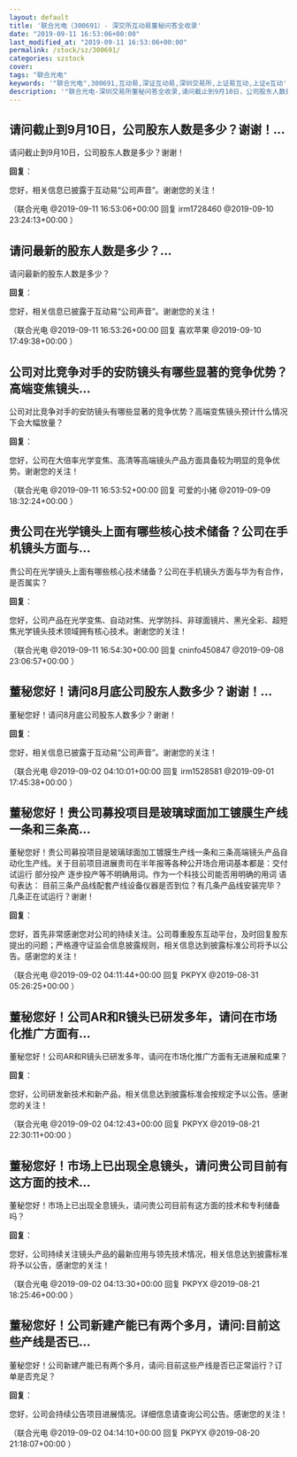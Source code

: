 ```yaml
---
layout: default
title: '联合光电（300691）- 深交所互动易董秘问答全收录'
date: "2019-09-11 16:53:06+00:00"
last_modified_at: "2019-09-11 16:53:06+00:00"
permalink: /stock/sz/300691/
categories: szstock
cover: 
tags: "联合光电"
keywords: '"联合光电",300691,互动易,深证互动易,深圳交易所,上证易互动,上证e互动'
description: '"联合光电-深圳交易所董秘问答全收录,请问截止到9月10日，公司股东人数是多少？谢谢！"'
---
```


## 请问截止到9月10日，公司股东人数是多少？谢谢！...

请问截止到9月10日，公司股东人数是多少？谢谢！

**回复**：

您好，相关信息已披露于互动易“公司声音”。谢谢您的关注！ 

（联合光电  @2019-09-11 16:53:06+00:00 回复 irm1728460  @2019-09-10 23:24:13+00:00 ）

## 请问最新的股东人数是多少？...

请问最新的股东人数是多少？

**回复**：

您好，相关信息已披露于互动易“公司声音”。谢谢您的关注！ 

（联合光电  @2019-09-11 16:53:26+00:00 回复 喜欢苹果  @2019-09-10 17:49:38+00:00 ）

## 公司对比竞争对手的安防镜头有哪些显著的竞争优势？高端变焦镜头...

公司对比竞争对手的安防镜头有哪些显著的竞争优势？高端变焦镜头预计什么情况下会大幅放量？

**回复**：

您好，公司在大倍率光学变焦、高清等高端镜头产品方面具备较为明显的竞争优势。谢谢您的关注！ 

（联合光电  @2019-09-11 16:53:52+00:00 回复 可爱的小猪  @2019-09-09 18:32:24+00:00 ）

## 贵公司在光学镜头上面有哪些核心技术储备？公司在手机镜头方面与...

贵公司在光学镜头上面有哪些核心技术储备？公司在手机镜头方面与华为有合作，是否属实？

**回复**：

您好，公司产品在光学变焦、自动对焦、光学防抖、非球面镜片、黑光全彩、超短焦光学镜头技术领域拥有核心技术。谢谢您的关注！ 

（联合光电  @2019-09-11 16:54:30+00:00 回复 cninfo450847  @2019-09-08 23:06:57+00:00 ）

## 董秘您好！请问8月底公司股东人数多少？谢谢！...

董秘您好！请问8月底公司股东人数多少？谢谢！

**回复**：

您好，相关信息已披露于互动易“公司声音”。谢谢您的关注！ 

（联合光电  @2019-09-02 04:10:01+00:00 回复 irm1528581  @2019-09-01 17:45:38+00:00 ）

## 董秘您好！贵公司募投项目是玻璃球面加工镀膜生产线一条和三条高...

董秘您好！贵公司募投项目是玻璃球面加工镀膜生产线一条和三条高端镜头产品自动化生产线。关于目前项目进展贵司在半年报等各种公开场合用词基本都是：交付试运行 部分投产 逐步投产等不明确用词。作为一个科技公司能否用明确的用词 语句表达：
目前三条产品线配套产线设备仪器是否到位？有几条产品线安装完毕？几条正在试运行？谢谢！

**回复**：

您好，首先非常感谢您对公司的持续关注。公司尊重股东互动平台，及时回复股东提出的问题；严格遵守证监会信息披露规则，相关信息达到披露标准公司将予以公告。感谢您的关注！ 

（联合光电  @2019-09-02 04:11:44+00:00 回复 PKPYX  @2019-08-31 05:26:25+00:00 ）

## 董秘您好！公司AR和R镜头已研发多年，请问在市场化推广方面有...

董秘您好！公司AR和R镜头已研发多年，请问在市场化推广方面有无进展和成果？

**回复**：

您好，公司研发新技术和新产品，相关信息达到披露标准会按规定予以公告。感谢您的关注！ 

（联合光电  @2019-09-02 04:12:43+00:00 回复 PKPYX  @2019-08-21 22:30:11+00:00 ）

## 董秘您好！市场上已出现全息镜头，请问贵公司目前有这方面的技术...

董秘您好！市场上已出现全息镜头，请问贵公司目前有这方面的技术和专利储备吗？

**回复**：

您好，公司持续关注镜头产品的最新应用与领先技术情况，相关信息达到披露标准将予以公告，感谢您的关注！ 

（联合光电  @2019-09-02 04:13:30+00:00 回复 PKPYX  @2019-08-21 18:25:46+00:00 ）

## 董秘您好！公司新建产能已有两个多月，请问:目前这些产线是否已...

董秘您好！公司新建产能已有两个多月，请问:目前这些产线是否已正常运行？订单是否充足？

**回复**：

您好，公司会持续公告项目进展情况。详细信息请查询公司公告。感谢您的关注！ 

（联合光电  @2019-09-02 04:14:10+00:00 回复 PKPYX  @2019-08-20 21:18:07+00:00 ）

